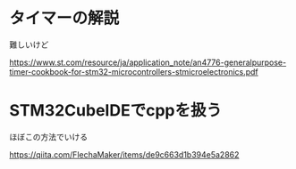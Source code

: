 # タイマーの解説

難しいけど

https://www.st.com/resource/ja/application_note/an4776-generalpurpose-timer-cookbook-for-stm32-microcontrollers-stmicroelectronics.pdf

# STM32CubeIDEでcppを扱う

ほぼこの方法でいける

https://qiita.com/FlechaMaker/items/de9c663d1b394e5a2862
